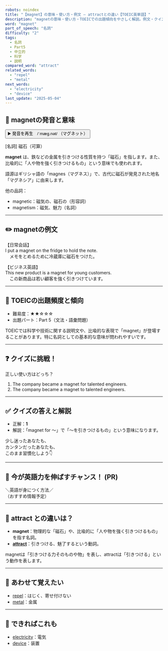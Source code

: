 ```yaml
---
robots: noindex
title: "【magnet】の意味・使い方・例文 ― attractとの違い【TOEIC英単語】"
description: "magnetの意味・使い方・TOEICでの出題傾向をやさしく解説。例文・クイズ付きでattractとの違いもわかりやすく学べます。"
word: "magnet"
part_of_speech: "名詞"
difficulty: "2"
tags:
  - 名詞
  - Part5
  - 中立的
  - 科学
  - 説明
compared_word: "attract"
related_words:
  - "repel"
  - "metal"
next_words:
  - "electricity"
  - "device"
last_update: "2025-05-04"
---
```


## 🔰 magnetの発音と意味

<button class="play-audio" onclick="playTTS('magnet')">
  <span class="play-audio-main">
    ▶️ 発音を再生　/ˈmæɡ.nət/
  </span>
  <span class="play-audio-sub">
    （マグネット）
  </span>
</button>

[名詞] 磁石（可算）

**magnet** は、鉄などの金属を引きつける性質を持つ「磁石」を指します。また、比喩的に「人や物を強く引きつけるもの」という意味でも使われます。

語源はギリシャ語の「magnes（マグネス）」で、古代に磁石が発見された地名「マグネシア」に由来します。

他の品詞：  
- magnetic：磁気の、磁石の（形容詞）
- magnetism：磁気、魅力（名詞）

---

## ✏️ magnetの例文

【日常会話】  
I put a magnet on the fridge to hold the note.  
　メモをとめるために冷蔵庫に磁石をつけた。

【ビジネス英語】  
This new product is a magnet for young customers.  
　この新商品は若い顧客を強く引きつけています。

---

## 🎯 TOEICの出題頻度と傾向

- 難易度：★★☆☆☆
- 出題パート：Part 5（文法・語彙問題）

TOEICでは科学や技術に関する説明文や、比喩的な表現で「magnet」が登場することがあります。特に名詞としての基本的な意味が問われやすいです。

---

## ❓ クイズに挑戦！

正しい使い方はどっち？

1. The company became a magnet for talented engineers.  
2. The company became a magnet to talented engineers.

---

## ✅ クイズの答えと解説

- 正解：**1**
- 解説：「magnet for ～」で「～を引きつけるもの」という意味になります。

少し迷ったあなたも、  
カンタンだったあなたも、  
このまま習慣化しよう👇️

---

## 🚀 今が英語力を伸ばすチャンス！ (PR)

<div class="info-center">
＼英語が身につく方法／<br>  
（おすすめ情報予定）
</div>

---

## 🤔  attract との違いは？

- **magnet**：物理的な「磁石」や、比喩的に「人や物を強く引きつけるもの」を指す名詞。
- **[attract](/word/attract/)**：引きつける、魅了するという動詞。

magnetは「引きつける力そのものや物」を表し、attractは「引きつける」という動作を表します。

---

## 🧩 あわせて覚えたい

- [repel](/word/repel/)：はじく、寄せ付けない
- [metal](/word/metal/)：金属

---

## 📖 できればこれも

- [electricity](/word/electricity/)：電気
- [device](/word/device/)：装置

<!-- cvid: aid29_bid00 -->
